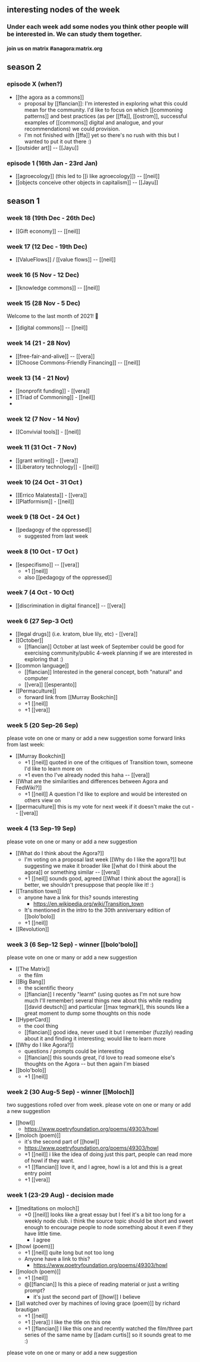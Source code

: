 ## interesting nodes of the week
### Under each week add some nodes you think other people will be interested in. We can study them together.
#### join us on matrix #anagora:matrix.org

## season 2

### episode X (when?)

- [[the agora as a commons]]
  - proposal by [[flancian]]: I'm interested in exploring what this could mean for the community. I'd like to focus on which [[commoning patterns]] and best practices (as per [[ffa]], [[ostrom]], successful examples of [[commons]] digital and analogue, and your recommendations) we could provision.
  - I'm not finished with [[ffa]] yet so there's no rush with this but I wanted to put it out there :)
- [[outsider art]] -- [[Jayu]]

### episode 1 (16th Jan - 23rd Jan)

- [[agroecology]] (this led to [[i like agroecology]]) -- [[neil]]
- [[objects conceive other objects in capitalism]] -- [[Jayu]]

## season 1

### week 18 (19th Dec - 26th Dec)

- [[Gift economy]] -- [[neil]]

### week 17 (12 Dec - 19th Dec)

- [[ValueFlows]] / [[value flows]] -- [[neil]]

### week 16 (5 Nov - 12 Dec)

- [[knowledge commons]] -- [[neil]]

### week 15 (28 Nov - 5 Dec)
Welcome to the last month of 2021! 🎉
- [[digital commons]] -- [[neil]]

### week 14 (21 - 28 Nov)
- [[free-fair-and-alive]] -- [[vera]]
- [[Choose Commons-Friendly Financing]] -- [[neil]]

### week 13 (14 - 21 Nov)
- [[nonprofit funding]] - [[vera]]
- [[Triad of Commoning]] - [[neil]]
- 
### week 12 (7 Nov - 14 Nov)
- [[Convivial tools]] - [[neil]]

### week 11 (31 Oct - 7 Nov)
- [[grant writing]] - [[vera]]
- [[Liberatory technology]] - [[neil]]
### week 10 (24 Oct - 31 Oct )
- [[Errico Malatesta]] - [[vera]]
- [[Platformism]] - [[neil]]
### week 9 (18 Oct - 24 Oct )
- [[pedagogy of the oppressed]]
  - suggested from last week

### week 8 (10 Oct - 17 Oct )
- [[especifismo]] -- [[vera]]
    - +1 [[neil]]
    - also [[pedagogy of the oppressed]]
### week 7 (4 Oct - 10 Oct)
- [[discrimination in digital finance]] -- [[vera]]
### week 6 (27 Sep-3 Oct)
- [[legal drugs]] (i.e. kratom, blue lily, etc) - [[vera]]
- [[October]] 
  - [[flancian]] October at last week of September could be good for exercising community/public 4-week planning if we are interested in exploring that :)
- [[common language]]
    - [[flancian]] Interested in the general concept, both "natural" and computer
    - [[vera]] [[esperanto]]
- [[Permaculture]]
  - forward link from [[Murray Bookchin]]
  - +1 [[neil]]
  - +1 [[vera]]

### week 5 (20 Sep-26 Sep) 

please vote on one or many or add a new suggestion
 some forward links from last week:
 
- [[Murray Bookchin]] 
  - +1 [[neil]] quoted in one of the critiques of Transition town, someone I'd like to learn more on
  - +1 even tho I've already noded this haha -- [[vera]]
- [[What are the similarities and differences between Agora and FedWiki?]]
  - +1 [[neil]] A question I'd like to explore and would be interested on others view on
- [[permaculture]] this is my vote for next week if it doesn't make the cut -- [[vera]]

### week 4 (13 Sep-19 Sep) 

please vote on one or many or add a new suggestion

- [[What do I think about the Agora?]]
  - I'm voting on a proposal last week [[Why do I like the agora?]] but suggesting we make it broader like [[what do I think about the agora]] or something similar -- [[vera]]
  - +1 [[neil]] sounds good, agreed [[What I think about the agora]] is better, we shouldn't presuppose that people like it! :)
- [[Transition town]]
    - anyone have a link for this? sounds interesting
      - https://en.wikipedia.org/wiki/Transition_town
    - It's mentioned in the intro to the 30th anniversary edition of [[bolo'bolo]]
    - +1 [[neil]]
- [[Revolution]]

### week 3 (6 Sep-12 Sep) - winner [[bolo'bolo]]

please vote on one or many or add a new suggestion

- [[The Matrix]] 
  - the film
- [[Big Bang]] 
  - the scientific theory
  - [[flancian]] I recently "learnt" (using quotes as I'm not sure how much I'll remember) several things new about this while reading [[david deutsch]] and particular [[max tegmark]], this sounds like a great moment to dump some thoughts on this node
- [[HyperCard]] 
  - the cool thing
  - [[flancian]] good idea, never used it but I remember (fuzzily) reading about it and finding it interesting; would like to learn more
- [[Why do I like Agora?]] 
  - questions / prompts could be interesting
  - [[flancian]] this sounds great, I'd love to read someone else's thoughts on the Agora -- but then again I'm biased
- [[bolo'bolo]]
  - +1 [[neil]]



### week 2 (30 Aug-5 Sep) - winner [[Moloch]]

two suggestions rolled over from week.
please vote on one or many or add a new suggestion


- [[howl]]
  - https://www.poetryfoundation.org/poems/49303/howl
- [[moloch (poem)]]
  - it's the second part of [[howl]]
  - https://www.poetryfoundation.org/poems/49303/howl
  - +1 [[neil]] i like the idea of doing just this part, people can read more of howl if they want.
  - +1 [[flancian]] love it, and I agree, howl is a lot and this is a great entry point
  - +1 [[vera]]
  

### week 1 (23-29 Aug) - decision made

- [[meditations on moloch]]
  - +0 [[neil]] looks like a great essay but I feel it's a bit too long for a weekly node club. i think the source topic should be short and sweet enough to encourage people to node something about it even if they have little time.
      - I agree
- [[howl (poem)]]
  - +1 [[neil]] quite long but not too long
  - Anyone have a link to this?
    - https://www.poetryfoundation.org/poems/49303/howl
- [[moloch (poem)]]
  - +1 [[neil]]
  - @[[flancian]] Is this a piece of reading material or just a writing prompt?
    - it's just the second part of [[howl]] I believe
- [[all watched over by machines of loving grace (poem)]] by richard brautigan
  - +1 [[neil]]
  - +1 [[vera]] I like the title on this one
  - +1 [[flancian]] I like this one and recently watched the film/three part series of the same name by [[adam curtis]] so it sounds great to me :)

please vote on one or many or add a new suggestion
